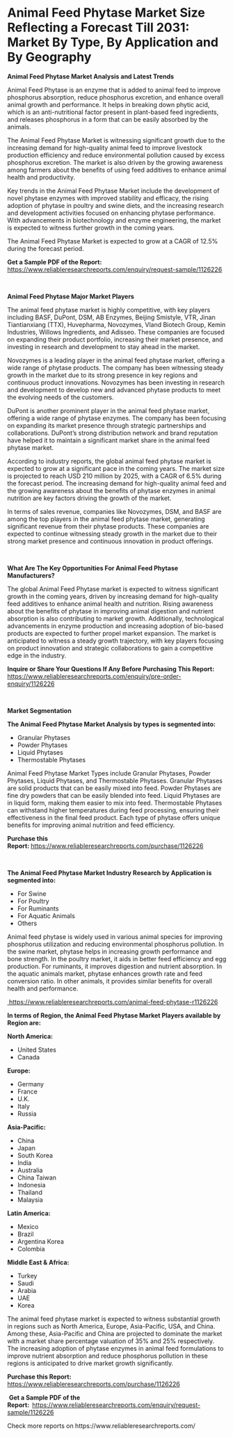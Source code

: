 <p><h1>Animal Feed Phytase Market Size Reflecting a Forecast Till 2031: Market By Type, By Application and By Geography</h1></p><p><strong>Animal Feed Phytase Market Analysis and Latest Trends</strong></p>
<p><p>Animal Feed Phytase is an enzyme that is added to animal feed to improve phosphorus absorption, reduce phosphorus excretion, and enhance overall animal growth and performance. It helps in breaking down phytic acid, which is an anti-nutritional factor present in plant-based feed ingredients, and releases phosphorus in a form that can be easily absorbed by the animals.</p><p>The Animal Feed Phytase Market is witnessing significant growth due to the increasing demand for high-quality animal feed to improve livestock production efficiency and reduce environmental pollution caused by excess phosphorus excretion. The market is also driven by the growing awareness among farmers about the benefits of using feed additives to enhance animal health and productivity.</p><p>Key trends in the Animal Feed Phytase Market include the development of novel phytase enzymes with improved stability and efficacy, the rising adoption of phytase in poultry and swine diets, and the increasing research and development activities focused on enhancing phytase performance. With advancements in biotechnology and enzyme engineering, the market is expected to witness further growth in the coming years.</p><p>The Animal Feed Phytase Market is expected to grow at a CAGR of 12.5% during the forecast period.</p></p>
<p><strong>Get a Sample PDF of the Report:&nbsp;</strong> <a href="https://www.reliableresearchreports.com/enquiry/request-sample/1126226">https://www.reliableresearchreports.com/enquiry/request-sample/1126226</a></p>
<p>&nbsp;</p>
<p><strong>Animal Feed Phytase Major Market Players</strong></p>
<p><p>The animal feed phytase market is highly competitive, with key players including BASF, DuPont, DSM, AB Enzymes, Beijing Smistyle, VTR, Jinan Tiantianxiang (TTX), Huvepharma, Novozymes, Vland Biotech Group, Kemin Industries, Willows Ingredients, and Adisseo. These companies are focused on expanding their product portfolio, increasing their market presence, and investing in research and development to stay ahead in the market.</p><p>Novozymes is a leading player in the animal feed phytase market, offering a wide range of phytase products. The company has been witnessing steady growth in the market due to its strong presence in key regions and continuous product innovations. Novozymes has been investing in research and development to develop new and advanced phytase products to meet the evolving needs of the customers.</p><p>DuPont is another prominent player in the animal feed phytase market, offering a wide range of phytase enzymes. The company has been focusing on expanding its market presence through strategic partnerships and collaborations. DuPont’s strong distribution network and brand reputation have helped it to maintain a significant market share in the animal feed phytase market.</p><p>According to industry reports, the global animal feed phytase market is expected to grow at a significant pace in the coming years. The market size is projected to reach USD 210 million by 2025, with a CAGR of 6.5% during the forecast period. The increasing demand for high-quality animal feed and the growing awareness about the benefits of phytase enzymes in animal nutrition are key factors driving the growth of the market.</p><p>In terms of sales revenue, companies like Novozymes, DSM, and BASF are among the top players in the animal feed phytase market, generating significant revenue from their phytase products. These companies are expected to continue witnessing steady growth in the market due to their strong market presence and continuous innovation in product offerings.</p></p>
<p>&nbsp;</p>
<p><strong>What Are The Key Opportunities For Animal Feed Phytase Manufacturers?</strong></p>
<p><p>The global Animal Feed Phytase market is expected to witness significant growth in the coming years, driven by increasing demand for high-quality feed additives to enhance animal health and nutrition. Rising awareness about the benefits of phytase in improving animal digestion and nutrient absorption is also contributing to market growth. Additionally, technological advancements in enzyme production and increasing adoption of bio-based products are expected to further propel market expansion. The market is anticipated to witness a steady growth trajectory, with key players focusing on product innovation and strategic collaborations to gain a competitive edge in the industry.</p></p>
<p><strong>Inquire or Share Your Questions If Any Before Purchasing This Report:</strong> <a href="https://www.reliableresearchreports.com/enquiry/pre-order-enquiry/1126226">https://www.reliableresearchreports.com/enquiry/pre-order-enquiry/1126226</a></p>
<p>&nbsp;</p>
<p><strong>Market Segmentation</strong></p>
<p><strong>The Animal Feed Phytase Market Analysis by types is segmented into:</strong></p>
<p><ul><li>Granular Phytases</li><li>Powder Phytases</li><li>Liquid Phytases</li><li>Thermostable Phytases</li></ul></p>
<p><p>Animal Feed Phytase Market Types include Granular Phytases, Powder Phytases, Liquid Phytases, and Thermostable Phytases. Granular Phytases are solid products that can be easily mixed into feed. Powder Phytases are fine dry powders that can be easily blended into feed. Liquid Phytases are in liquid form, making them easier to mix into feed. Thermostable Phytases can withstand higher temperatures during feed processing, ensuring their effectiveness in the final feed product. Each type of phytase offers unique benefits for improving animal nutrition and feed efficiency.</p></p>
<p><strong>Purchase this Report:&nbsp;</strong><a href="https://www.reliableresearchreports.com/purchase/1126226">https://www.reliableresearchreports.com/purchase/1126226</a></p>
<p>&nbsp;</p>
<p><strong>The Animal Feed Phytase Market Industry Research by Application is segmented into:</strong></p>
<p><ul><li>For Swine</li><li>For Poultry</li><li>For Ruminants</li><li>For Aquatic Animals</li><li>Others</li></ul></p>
<p><p>Animal feed phytase is widely used in various animal species for improving phosphorus utilization and reducing environmental phosphorus pollution. In the swine market, phytase helps in increasing growth performance and bone strength. In the poultry market, it aids in better feed efficiency and egg production. For ruminants, it improves digestion and nutrient absorption. In the aquatic animals market, phytase enhances growth rate and feed conversion ratio. In other animals, it provides similar benefits for overall health and performance.</p></p>
<p><a href="https://www.reliableresearchreports.com/animal-feed-phytase-r1126226">&nbsp;https://www.reliableresearchreports.com/animal-feed-phytase-r1126226</a></p>
<p><strong>In terms of Region, the Animal Feed Phytase Market Players available by Region are:</strong></p>
<p>
    <p> <strong> North America: </strong>
        <ul>
            <li>United States</li>
            <li>Canada</li>
        </ul>
        </p> 
    <p> <strong> Europe: </strong>
        <ul>
            <li>Germany</li>
            <li>France</li>
            <li>U.K.</li>
            <li>Italy</li>
            <li>Russia</li>
        </ul>
        </p> 
    <p> <strong> Asia-Pacific: </strong>
        <ul>
            <li>China</li>
            <li>Japan</li>
            <li>South Korea</li>
            <li>India</li>
            <li>Australia</li>
            <li>China Taiwan</li>
            <li>Indonesia</li>
            <li>Thailand</li>
            <li>Malaysia</li>
        </ul>
        </p> 
    <p> <strong> Latin America: </strong>
        <ul>
            <li>Mexico</li>
            <li>Brazil</li>
            <li>Argentina Korea</li>
            <li>Colombia</li>
        </ul>
        </p> 
    <p> <strong> Middle East & Africa: </strong>
        <ul>
            <li>Turkey</li>
            <li>Saudi</li>
            <li>Arabia</li>
            <li>UAE</li>
            <li>Korea</li>
        </ul>
    </p>
    </p>
<p><p>The animal feed phytase market is expected to witness substantial growth in regions such as North America, Europe, Asia-Pacific, USA, and China. Among these, Asia-Pacific and China are projected to dominate the market with a market share percentage valuation of 35% and 25% respectively. The increasing adoption of phytase enzymes in animal feed formulations to improve nutrient absorption and reduce phosphorus pollution in these regions is anticipated to drive market growth significantly.</p></p>
<p><strong>Purchase this Report: </strong><a href="https://www.reliableresearchreports.com/purchase/1126226">https://www.reliableresearchreports.com/purchase/1126226</a></p>
<p>&nbsp;<strong>Get a Sample PDF of the Report:&nbsp;&nbsp;</strong><a href="https://www.reliableresearchreports.com/enquiry/request-sample/1126226">https://www.reliableresearchreports.com/enquiry/request-sample/1126226</a></p>
<p><strong></strong></p>
<p>Check more reports on https://www.reliableresearchreports.com/</p>